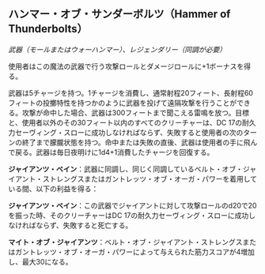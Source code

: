 ## ハンマー・オブ・サンダーボルツ（Hammer of Thunderbolts）
*武器（モールまたはウォーハンマー）、レジェンダリー（同調が必要）*

使用者はこの魔法の武器で行う攻撃ロールとダメージロールに+1ボーナスを得る。

武器は5チャージを持つ。1チャージを消費し、通常射程20フィート、長射程60フィートの投擲特性を持つかのように武器を投げて遠隔攻撃を行うことができる。攻撃が命中した場合、武器は300フィートまで聞こえる雷鳴を放つ。目標と、使用者以外のその30フィート以内のすべてのクリーチャーは、DC 17の耐久力セーヴィング・スローに成功しなければならず、失敗すると使用者の次のターンの終了まで朦朧状態を持つ。命中または失敗の直後、武器は使用者の手に飛んで戻る。武器は毎日夜明けに1d4+1消費したチャージを回復する。

**ジャイアンツ・ベイン**：武器に同調し、同じく同調しているベルト・オブ・ジャイアント・ストレングスまたはガントレッツ・オブ・オーガ・パワーを着用している間、以下の利益を得る：

**ジャイアンツ・ベイン**：この武器でジャイアントに対して攻撃ロールのd20で20を振った時、そのクリーチャーはDC 17の耐久力セーヴィング・スローに成功しなければならず、失敗すると死亡する。

**マイト・オブ・ジャイアンツ**：ベルト・オブ・ジャイアント・ストレングスまたはガントレッツ・オブ・オーガ・パワーによって与えられた筋力スコアが4増加し、最大30になる。